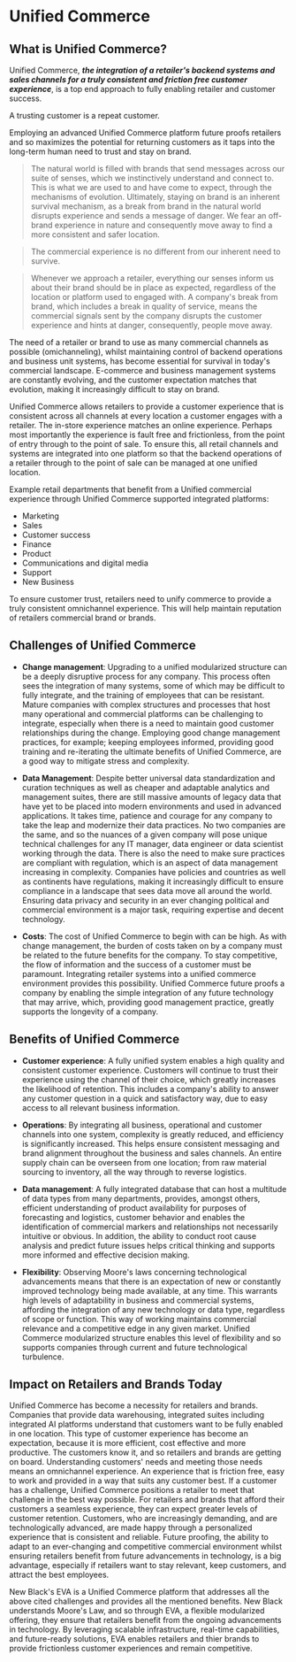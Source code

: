 # Unified Commerce
## What is Unified Commerce? 

Unified Commerce, ***the integration of a retailer's backend systems and sales channels for a truly consistent and friction free customer experience***, is a top end approach to fully enabling retailer and customer success. 

A trusting customer is a repeat customer.

Employing an advanced Unified Commerce platform future proofs retailers and so maximizes the potential for returning customers as it taps into the long-term human need to trust and stay on brand. 

> The natural world is filled with brands that send messages across our suite of senses, which we instinctively understand and connect to. This is what we are used to and have come to expect, through the mechanisms of evolution. Ultimately, staying on brand is an inherent survival mechanism, as a break from brand in the natural world disrupts experience and sends a message of danger. We fear an off-brand experience in nature and consequently move away to find a more consistent and safer location. 

> The commercial experience is no different from our inherent need to survive. 

> Whenever we approach a retailer, everything our senses inform us about their brand should be in place as expected, regardless of the location or platform used to engaged with. A company's break from brand, which includes a break in quality of service, means the commercial signals sent by the company disrupts the customer experience and hints at danger, consequently, people move away. 

The need of a retailer or brand to use as many commercial channels as possible (omichanneling), whilst maintaining control of backend operations and business unit systems, has
become essential for survival in today's commercial landscape. E-commerce and business management systems are constantly evolving, and the customer expectation matches that evolution, making it increasingly difficult to stay on brand. 

Unified Commerce allows retailers to provide a customer experience that is consistent across all channels at every location a customer engages with a retailer. The in-store experience matches an online experience. Perhaps most importantly the experience is fault free and frictionless, from the point of entry through to the point of sale. To ensure this, all retail channels and systems are integrated into one platform so that the backend operations of a retailer through to the point of sale can be managed at one unified location. 

Example retail departments that benefit from a Unified commercial experience through Unified Commerce supported integrated platforms:
* Marketing
* Sales
* Customer success
* Finance
* Product
* Communications and digital media
* Support
* New Business

To ensure customer trust, retailers need to unify commerce to provide a truly consistent omnichannel experience. This will help maintain reputation of retailers commercial brand or brands.

## Challenges of Unified Commerce 

* **Change management**: Upgrading to a unified modularized structure can be a deeply disruptive process for any company. This process often sees the integration of many systems, some of which may be difficult to fully integrate, and the training of employees that can be resistant. Mature companies with complex structures and processes that host many operational and commercial platforms can be challenging to integrate, especially when there is a need to maintain good customer relationships during the change. Employing good change management practices, for example; keeping employees informed, providing good training and re-iterating the ultimate benefits of Unified Commerce, are a good way to mitigate stress and complexity.

* **Data Management**: Despite better universal data standardization and curation techniques as well as cheaper and adaptable analytics and management suites, there are still massive amounts of legacy data that have yet to be placed into modern environments and used in advanced applications. It takes time, patience and courage for any company to take the leap and modernize their data practices. No two companies are the same, and so the nuances of a given company will pose unique technical challenges for any IT manager, data engineer or data scientist working through the data. There is also the need to make sure practices are compliant with regulation, which is an aspect of data management increasing in complexity. Companies have policies and countries as well as continents have regulations, making it increasingly difficult to ensure compliance in a landscape that sees data move all around the world. Ensuring data privacy and security in an ever changing political and commercial environment is a major task, requiring expertise and decent technology.

* **Costs**: The cost of Unified Commerce to begin with can be high. As with change management, the burden of costs taken on by a company must be related to the future benefits for the company. To stay competitive, the flow of information and the success of a customer must be paramount. Integrating retailer systems into a unified commerce environment provides this possibility. Unified Commerce future proofs a company by enabling the simple integration of any future technology that may arrive, which, providing good management practice, greatly supports the longevity of a company.

## Benefits of Unified Commerce

* **Customer experience**: A fully unified system enables a high quality and consistent customer experience. Customers will continue to trust their experience using the channel of their choice, which greatly increases the likelihood of retention. This includes a company's ability to answer any customer question in a quick and satisfactory way, due to easy access to all relevant business information.

* **Operations**: By integrating all business, operational and customer channels into one system, complexity is greatly reduced, and efficiency is significantly increased. This helps ensure consistent messaging and brand alignment throughout the business and sales channels. An entire supply chain can be overseen from one location; from raw material sourcing to inventory, all the way through to reverse logistics.

* **Data management**: A fully integrated database that can host a multitude of data types from many departments, provides, amongst others, efficient understanding of product availability for purposes of forecasting and logistics, customer behavior and enables the identification of commercial markers and relationships not necessarily intuitive or obvious. In addition, the ability to conduct root cause analysis and predict future issues helps critical thinking and supports more informed and effective decision making.

* **Flexibility**: Observing Moore's laws concerning technological advancements means that there is an expectation of new or constantly improved technology being made available, at any time. This warrants high levels of adaptability in business and commercial systems, affording the integration of any new technology or data type, regardless of scope or function. This way of working maintains commercial relevance and a competitive edge in any given market. Unified Commerce modularized structure enables this level of flexibility and so supports companies through current and future technological turbulence.

## Impact on Retailers and Brands Today

Unified Commerce has become a necessity for retailers and brands. Companies that provide data warehousing, integrated suites including integrated AI platforms understand that customers want to be fully enabled in one location. This type of customer experience has become an expectation, because it is more efficient, cost effective and more productive. The customers know it, and so retailers and brands are getting on board. Understanding customers' needs and meeting those needs means an omnichannel experience. An experience that is friction free, easy to work and provided in a way that suits any customer best. If a customer has a challenge, Unified Commerce positions a retailer to meet that challenge in the best way possible. For retailers and brands that afford their customers a seamless experience, they can expect greater levels of customer retention. Customers, who are increasingly demanding, and are technologically advanced, are made happy through a personalized experience that is consistent and reliable. Future proofing, the ability to adapt to an ever-changing and competitive commercial environment whilst ensuring retailers benefit from future advancements in technology, is a big advantage, especially if retailers want to stay relevant, keep customers, and attract the best employees. 

New Black's EVA is a Unified Commerce platform that addresses all the above cited challenges and provides all the mentioned benefits. New Black understands Moore's Law, and so through EVA, a flexible modularized offering, they ensure that retailers benefit from the ongoing advancements in technology. By leveraging scalable infrastructure, real-time capabilities, and future-ready solutions, EVA enables retailers and thier brands to provide frictionless customer experiences and remain competitive.


